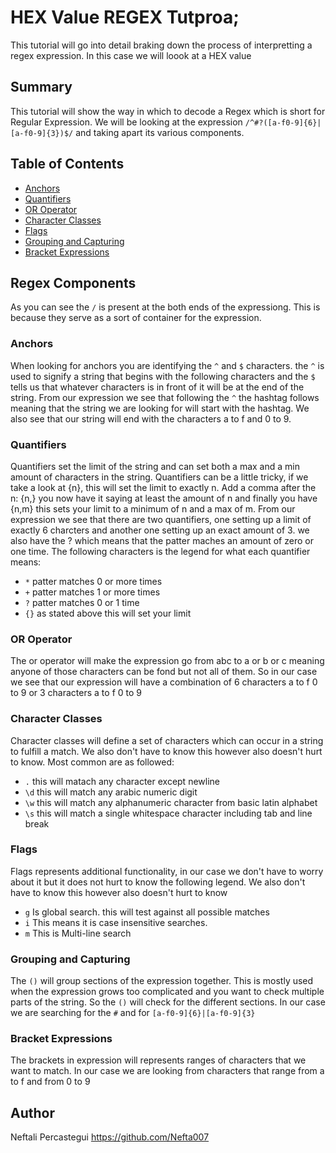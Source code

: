 # HEX Value REGEX Tutproa;

This tutorial will go into detail braking down the process of interpretting a regex expression. In this case we will loook at a HEX value

## Summary

This tutorial will show the way in which to decode a Regex which is short for Regular Expression. We will be looking at the expression `/^#?([a-f0-9]{6}|[a-f0-9]{3})$/` and taking apart its various components.

## Table of Contents

- [Anchors](#anchors)
- [Quantifiers](#quantifiers)
- [OR Operator](#or-operator)
- [Character Classes](#character-classes)
- [Flags](#flags)
- [Grouping and Capturing](#grouping-and-capturing)
- [Bracket Expressions](#bracket-expressions)


## Regex Components
As you can see the `/` is present at the both ends of the expressiong. This is because they serve as a sort of container for the expression. 
### Anchors
When looking for anchors you are identifying the `^` and `$` characters. the `^` is used to signify a string that begins with the following characters and the `$` tells us that whatever characters is in front of it will be at the end of the string. From our expression we see that following the `^` the hashtag follows meaning that the string we are looking for will start with the hashtag. We also see that our string will end with the characters a to f and 0 to 9.

### Quantifiers
Quantifiers set the limit of the string and can set both a max and a min amount of characters in the string. Quantifiers can be a little tricky, if we take a look at {n}, this will set the limit to exactly n. Add a comma after the n: {n,} you now have it saying at least the amount of n and finally you have {n,m} this sets your limit to a minimum of n and a max of m. From our expression we see that there are two quantifiers, one setting up a limit of exactly 6 charcters and another one setting up an exact amount of 3. we also have the ? which means that the patter maches an amount of zero or one time. The following characters is the legend for what each quantifier means:
 - `*` patter matches 0 or more times
 - `+` patter matches 1 or more times
 - `?` patter matches 0 or 1 time
 - `{}` as  stated above this will set your limit

### OR Operator
The or operator will make the expression go from abc to a or b or c meaning anyone of those characters can be fond but not all of them. So in our case we see that our expression will have a combination of 6 characters a to f 0 to 9 or 3 characters a to f 0 to 9
### Character Classes
Character classes will define a set of characters which can occur in a string to fulfill a match.  We also don't have to know this however also doesn't hurt to know. Most common are as followed:
 - `.` this will matach any character except newline
 - `\d` this will match any arabic numeric digit
 - `\w` this will match any alphanumeric character from basic latin alphabet
 - `\s` this will match a single whitespace character including tab and line break
### Flags
Flags represents additional functionality, in our case we don't have to worry about it but it does not hurt to know the following legend. We also don't have to know this however also doesn't hurt to know
 - `g` Is global search. this will test against all possible matches
 - `i` This means it is case insensitive searches.
 - `m` This is Multi-line search

### Grouping and Capturing
The `()` will group sections of the expression together. This is mostly used when the expression grows too complicated and you want to check multiple parts of the string. So the `()` will check for the different sections. In our case we are searching for the `#` and for `[a-f0-9]{6}|[a-f0-9]{3}`

### Bracket Expressions
The brackets in expression will represents ranges of characters that we want to match. In our case we are looking from characters that range from a to f and from 0 to 9

## Author
Neftali Percastegui https://github.com/Nefta007